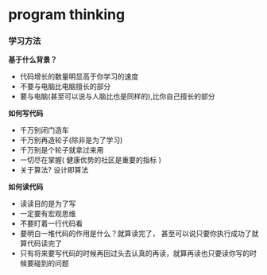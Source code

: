 # program thinking

### 学习方法

**基于什么背景？**   
* 代码增长的数量明显高于你学习的速度
* 不要与电脑比电脑擅长的部分
* 要与电脑(甚至可以说与人脑比也是同样的),比你自己擅长的部分

**如何写代码**  
*  千万别闭门造车  
* 千万别再造轮子(除非是为了学习)
*  千万别是个轮子就拿过来用
*  一切尽在掌握( 健康优势的社区是重要的指标 )
*  关于算法? 设计即算法  

**如何读代码**  
* 读读目的是为了写
* 一定要有宏观思维
* 不要盯着一行代码看
* 要明白一堆代码的作用是什么？就算读完了， 甚至可以说只要你执行成功了就算代码读完了
* 只有将来要写代码的时候再回过头去认真的再读，就算再读也只要读你写的时候要碰到的问题




